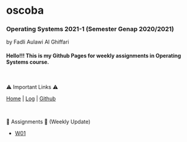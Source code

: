 # oscoba

### **Operating Systems 2021-1 (Semester Genap 2020/2021)**

by Fadli Aulawi Al Ghiffari

	
#### Hello!!! This is my Github Pages for weekly assignments in Operating Systems course.

<br>

:warning: Important Links :warning:

[Home](https://fadlia68.github.io/oscoba/ "Home Page") | [Log](https://fadlia68.github.io/oscoba/TXT/mylog.txt) | [Github](https://github.com/fadlia68/oscoba/)


<br>

:memo: Assignments :memo: (Weekly Update)

* [W01](https://fadlia68.github.io/oscoba/W01/)
